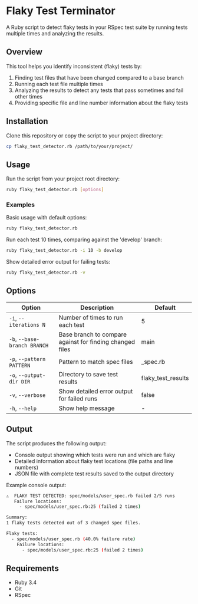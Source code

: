# Flaky Test Terminator

A Ruby script to detect flaky tests in your RSpec test suite by running tests multiple times and analyzing the results.

## Overview

This tool helps you identify inconsistent (flaky) tests by:

1. Finding test files that have been changed compared to a base branch
2. Running each test file multiple times
3. Analyzing the results to detect any tests that pass sometimes and fail other times
4. Providing specific file and line number information about the flaky tests

## Installation

Clone this repository or copy the script to your project directory:

```bash
cp flaky_test_detector.rb /path/to/your/project/
```

## Usage

Run the script from your project root directory:

```bash
ruby flaky_test_detector.rb [options]
```

### Examples

Basic usage with default options:

```bash
ruby flaky_test_detector.rb
```

Run each test 10 times, comparing against the 'develop' branch:

```bash
ruby flaky_test_detector.rb -i 10 -b develop
```

Show detailed error output for failing tests:

```bash
ruby flaky_test_detector.rb -v
```

## Options

| Option | Description | Default |
|--------|-------------|---------|
| `-i`, `--iterations N` | Number of times to run each test | 5 |
| `-b`, `--base-branch BRANCH` | Base branch to compare against for finding changed files | main |
| `-p`, `--pattern PATTERN` | Pattern to match spec files | _spec.rb |
| `-o`, `--output-dir DIR` | Directory to save test results | flaky_test_results |
| `-v`, `--verbose` | Show detailed error output for failed runs | false |
| `-h`, `--help` | Show help message | - |

## Output

The script produces the following output:

- Console output showing which tests were run and which are flaky
- Detailed information about flaky test locations (file paths and line numbers)
- JSON file with complete test results saved to the output directory

Example console output:

```sh
⚠️  FLAKY TEST DETECTED: spec/models/user_spec.rb failed 2/5 runs
   Failure locations:
     - spec/models/user_spec.rb:25 (failed 2 times)

Summary:
1 flaky tests detected out of 3 changed spec files.

Flaky tests:
  - spec/models/user_spec.rb (40.0% failure rate)
    Failure locations:
      - spec/models/user_spec.rb:25 (failed 2 times)
```

## Requirements

- Ruby 3.4
- Git
- RSpec
